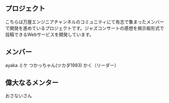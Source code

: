 ## プロジェクト
こちらは万屋エンジニアチャンネルのコミュニティにて有志で集まったメンバーで開発を進めているプロジェクトです。ジャズコンサートの感想を掲示板形式で投稿できるWebサービスを開発しています。

## メンバー
ayaka
ミケ
つかっちゃん(ツカダ1993)
かく（リーダー）

## 偉大なるメンター
おさないさん
